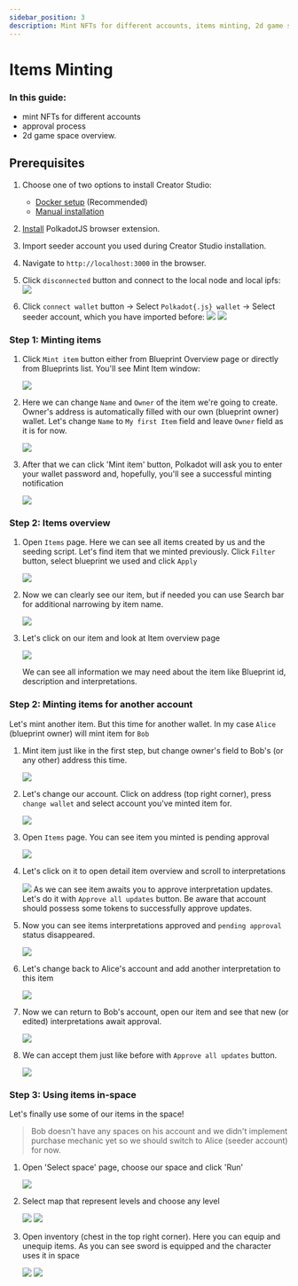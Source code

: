 ```yaml
---
sidebar_position: 3
description: Mint NFTs for different accounts, items minting, 2d game space overview.
---
```


# Items Minting

### In this guide:
- mint NFTs for different accounts
- approval process
- 2d game space overview.

## Prerequisites

1. Choose one of two options to install Creator Studio:
   - [Docker setup](../asylum-ui/creator-studio/installation-docker) (Recommended)
   - [Manual installation](../asylum-ui/creator-studio/installation-manual)

2. [Install](https://polkadot.js.org/extension/) PolkadotJS browser extension.
3. Import seeder account you used during Creator Studio installation.
4. Navigate to `http://localhost:3000` in the browser.
5. Click `disconnected` button and connect to the local node and local ipfs:
   ![](img/blueprint-setup/node-connection.png)
6. Click `connect wallet` button -> Select `Polkadot{.js} wallet` -> Select seeder account, which you have imported before:
   ![](img/blueprint-setup/node-select-extension.png)
   ![](img/blueprint-setup/node-select-wallet.png)


### Step 1: Minting items

1. Click `Mint item` button either from Blueprint Overview page or directly from Blueprints list. You'll see Mint Item window:

   ![](img/approval-process/mint-item.png)

2. Here we can change `Name` and `Owner` of the item we're going to create. Owner's address is automatically filled with our own (blueprint owner) wallet. Let's change `Name` to `My first Item` field and leave `Owner` field as it is for now.
   
   ![](img/approval-process/mint-item-name.png)

3. After that we can click 'Mint item' button, Polkadot will ask you to enter your wallet password and, hopefully, you'll see a successful minting notification
   
   ![](img/approval-process/mint-item-notification.png)

### Step 2: Items overview

1. Open `Items` page. Here we can see all items created by us and the seeding script. Let's find item that we minted previously. Click `Filter` button, select blueprint we used and click `Apply`
   
   ![](img/approval-process/search-blueprint.png)

3. Now we can clearly see our item, but if needed you can use Search bar for additional narrowing by item name.
   
   ![](img/approval-process/filtered-items.png)

4. Let's click on our item and look at Item overview page
   
   ![](img/approval-process/blueprint-overview.png)

   We can see all information we may need about the item like Blueprint id, description and interpretations.

### Step 2: Minting items for another account

Let's mint another item. But this time for another wallet. In my case `Alice` (blueprint owner) will mint item for `Bob`
1. Mint item just like in the first step, but change owner's field to Bob's (or any other) address this time.
   
   ![](img/approval-process/mint-for-Bob.png)

2. Let's change our account. Click on address (top right corner), press `change wallet` and select account you've minted item for.
   
   ![](img/approval-process/accounts.png)

3. Open `Items` page. You can see item you minted is pending approval
   
   ![](img/approval-process/items-bob.png)

4. Let's click on it to open detail item overview and scroll to interpretations
   
   ![](img/approval-process/pending-interpretations.png)
   As we can see item awaits you to approve interpretation updates. Let's do it with `Approve all updates` button. Be aware that account should possess some tokens to successfully approve updates.

5. Now you can see items interpretations approved and `pending approval` status disappeared.
  
   ![](img/approval-process/approved-initial-bob.png)

6. Let's change back to Alice's account and add another interpretation to this item
   
   ![](img/approval-process/add-interpretation.png)

7. Now we can return to Bob's account, open our item and see that new (or edited) interpretations await approval.

   ![](img/approval-process/interpretation-pending.png)

8. We can accept them just like before with `Approve all updates` button.
   
   ![](img/approval-process/interpretation-approved.png)

### Step 3: Using items in-space

Let's finally use some of our items in the space!

> Bob doesn't have any spaces on his account and we didn't implement purchase mechanic yet so we should switch to Alice (seeder account) for now.

1. Open 'Select space' page, choose our space and click 'Run'
   
   ![](img/approval-process/game-list.png)

2. Select map that represent levels and choose any level
   
   ![](img/approval-process/space-map.png)
   ![](img/approval-process/space-levels.png)

3. Open inventory (chest in the top right corner). Here you can equip and unequip items. As you can see sword is equipped and the character uses it in space
   
   ![](img/approval-process/space-screenshot.png)
   ![](img/approval-process/space-inventory.png)
